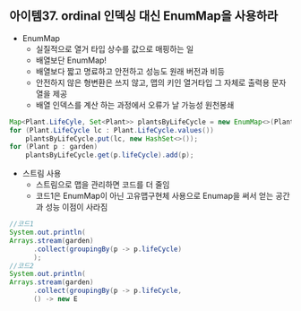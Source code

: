 ## 아이템37. ordinal 인덱싱 대신 EnumMap을 사용하라
* EnumMap
	* 실질적으로 열거 타입 상수를 값으로 매핑하는 일
	* 배열보단 EnumMap!
	* 배열보다 짧고 명료하고 안전하고 성능도 원래 버전과 비등
	* 안전하지 않은 형변환은 쓰지 않고, 맵의 키인 열거타입 그 자체로 출력용 문자열을 제공
	* 배열 인덱스를 계산 하는 과정에서 오류가 날 가능성 원천봉쇄
```java
Map<Plant.LifeCyle, Set<Plant>> plantsByLifeCycle = new EnumMap<>(Plant.LifeCycle.class);
for (Plant.LifeCycle lc : Plant.LifeCycle.values())
	plantsByLifeCycle.put(lc, new HashSet<>());
for (Plant p : garden)
	plantsByLifeCycle.get(p.lifeCycle).add(p);
```

* 스트림 사용
	* 스트림으로 맵을 관리하면 코드를 더 줄임
	* 코드1은 EnumMap이 아닌 고유맵구현체 사용으로 Enumap을 써서 얻는 공간과 성능 이점이 사라짐
```java
//코드1
System.out.println(
Arrays.stream(garden)
	  .collect(groupingBy(p -> p.lifeCycle)
	  );
//코드2
System.out.println(
Arrays.stream(garden)
	  .collect(groupingBy(p -> p.lifeCycle, 
	  () -> new E
```
<!--stackedit_data:
eyJoaXN0b3J5IjpbLTE0OTQ5MTQ5NjksLTExNTI5OTExNF19
-->
